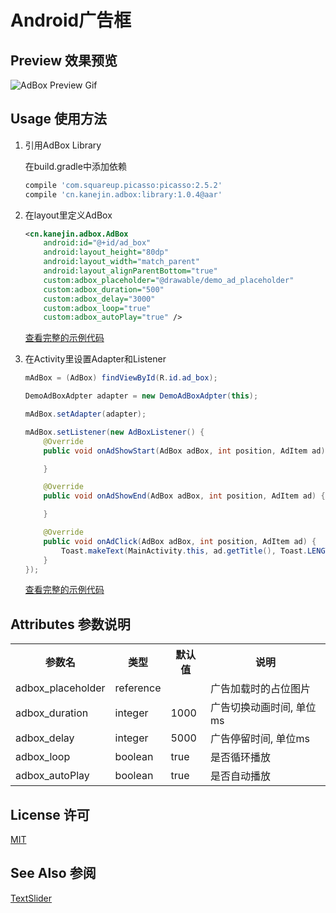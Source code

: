 # Android广告框

## Preview 效果预览

![AdBox Preview Gif](https://cloud.githubusercontent.com/assets/7828293/17585743/f9aca824-5fef-11e6-97e2-16f38a21632b.gif)


## Usage 使用方法
1. 引用AdBox Library

    在build.gradle中添加依赖
    ```gradle
    compile 'com.squareup.picasso:picasso:2.5.2'
    compile 'cn.kanejin.adbox:library:1.0.4@aar'
    ```

2. 在layout里定义AdBox
    ```xml
    <cn.kanejin.adbox.AdBox
        android:id="@+id/ad_box"
        android:layout_height="80dp"
        android:layout_width="match_parent"
        android:layout_alignParentBottom="true"
        custom:adbox_placeholder="@drawable/demo_ad_placeholder"
        custom:adbox_duration="500"
        custom:adbox_delay="3000"
        custom:adbox_loop="true"
        custom:adbox_autoPlay="true" />

    ```
    [查看完整的示例代码](https://github.com/KaneJinCN/android-AdBox/blob/master/demo/src/main/res/layout/activity_main.xml)

3. 在Activity里设置Adapter和Listener
    ```java
    mAdBox = (AdBox) findViewById(R.id.ad_box);

    DemoAdBoxAdpter adapter = new DemoAdBoxAdpter(this);

    mAdBox.setAdapter(adapter);

    mAdBox.setListener(new AdBoxListener() {
        @Override
        public void onAdShowStart(AdBox adBox, int position, AdItem ad) {

        }

        @Override
        public void onAdShowEnd(AdBox adBox, int position, AdItem ad) {

        }

        @Override
        public void onAdClick(AdBox adBox, int position, AdItem ad) {
            Toast.makeText(MainActivity.this, ad.getTitle(), Toast.LENGTH_SHORT).show();
        }
    });

    ```

    [查看完整的示例代码](https://github.com/KaneJinCN/android-AdBox/blob/master/demo/src/main/java/cn/kanejin/adbox/demo/MainActivity.java)

## Attributes 参数说明

<table style="width:100%;">
<tr>
<th>参数名</th><th>类型</th><th>默认值</th><th>说明</th>
</tr>

<tr>
<td>adbox_placeholder</td>
<td>reference</td>
<td>&nbsp;</td>
<td>广告加载时的占位图片</td>
</tr>

<tr>
<td>adbox_duration</td>
<td>integer</td>
<td>1000</td>
<td>广告切换动画时间, 单位ms</td>
</tr>

<tr>
<td>adbox_delay</td>
<td>integer</td>
<td>5000</td>
<td>广告停留时间, 单位ms</td>
</tr>

<tr>
<td>adbox_loop</td>
<td>boolean</td>
<td>true</td>
<td>是否循环播放</td>
</tr>

<tr>
<td>adbox_autoPlay</td>
<td>boolean</td>
<td>true</td>
<td>是否自动播放</td>
</tr>

</table>

## License 许可
[MIT](https://github.com/KaneJinCN/android-AdBox/blob/master/LICENSE)

## See Also 参阅
[TextSlider](https://github.com/KaneJinCN/android-TextSlider)